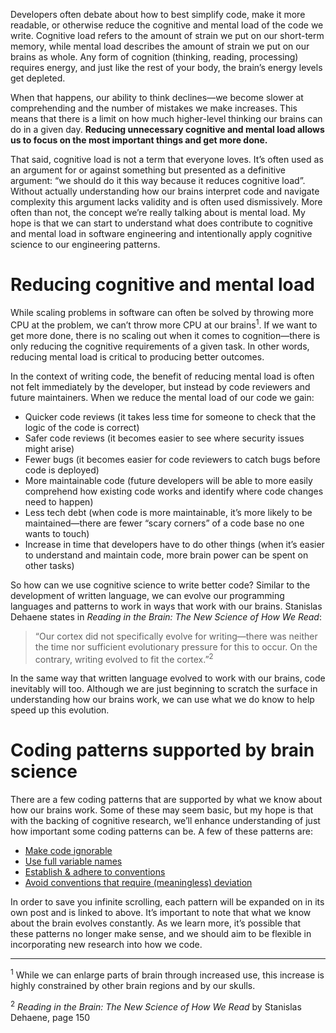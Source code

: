 Developers often debate about how to best simplify code, make it more readable, or otherwise reduce the cognitive and mental load of the code we write. Cognitive load refers to the amount of strain we put on our short-term memory, while mental load describes the amount of strain we put on our brains as whole. Any form of cognition (thinking, reading, processing) requires energy, and just like the rest of your body, the brain’s energy levels get depleted.



When that happens, our ability to think declines&mdash;we become slower at comprehending and the number of mistakes we make increases. This means that there is a limit on how much higher-level thinking our brains can do in a given day. **Reducing unnecessary cognitive and mental load allows us to focus on the most important things and get more done.**

That said, cognitive load is not a term that everyone loves. It’s often used as an argument for or against something but presented as a definitive argument: “we should do it this way because it reduces cognitive load”. Without actually understanding how our brains interpret code and navigate complexity this argument lacks validity and is often used dismissively. More often than not, the concept we’re really talking about is mental load. My hope is that we can start to understand what does contribute to cognitive and mental load in software engineering and intentionally apply cognitive science to our engineering patterns.

# Reducing cognitive and mental load

While scaling problems in software can often be solved by throwing more CPU at the problem, we can’t throw more CPU at our brains<sup>1</sup>. If we want to get more done, there is no scaling out when it comes to cognition&mdash;there is only reducing the cognitive requirements of a given task. In other words, reducing mental load is critical to producing better outcomes.

In the context of writing code, the benefit of reducing mental load is often not felt immediately by the developer, but instead by code reviewers and future maintainers. When we reduce the mental load of our code we gain:

- Quicker code reviews (it takes less time for someone to check that the logic of the code is correct)
- Safer code reviews (it becomes easier to see where security issues might arise)
- Fewer bugs (it becomes easier for code reviewers to catch bugs before code is deployed)
- More maintainable code (future developers will be able to more easily comprehend how existing code works and identify where code changes need to happen)
- Less tech debt (when code is more maintainable, it’s more likely to be maintained&mdash;there are fewer “scary corners” of a code base no one wants to touch)
- Increase in time that developers have to do other things (when it’s easier to understand and maintain code, more brain power can be spent on other tasks)

So how can we use cognitive science to write better code? Similar to the development of written language, we can evolve our programming languages and patterns to work in ways that work with our brains. Stanislas Dehaene states in *Reading in the Brain: The New Science of How We Read*:

> “Our cortex did not specifically evolve for writing—there was neither the time nor sufficient evolutionary pressure for this to occur. On the contrary, writing evolved to fit the cortex.”<sup>2</sup>

In the same way that written language evolved to work with our brains, code inevitably will too. Although we are just beginning to scratch the surface in understanding how our brains work, we can use what we do know to help speed up this evolution.

# Coding patterns supported by brain science

There are a few coding patterns that are supported by what we know about how our brains work. Some of these may seem basic, but my hope is that with the backing of cognitive research, we’ll enhance understanding of just how important some coding patterns can be. A few of these patterns are:

- [Make code ignorable](/posts/make-code-ignorable)
- [Use full variable names](/posts/always-use-full-variable-names)
- [Establish & adhere to conventions](/posts/establish-and-adhere-to-conventions)
- [Avoid conventions that require (meaningless) deviation](/posts/avoid-conventions-that-require-meaningless-deviation)

In order to save you infinite scrolling, each pattern will be expanded on in its own post and is linked to above. It’s important to note that what we know about the brain evolves constantly. As we learn more, it’s possible that these patterns no longer make sense, and we should aim to be flexible in incorporating new research into how we code.

---

<sup>1</sup> While we can enlarge parts of brain through increased use, this increase is highly constrained by other brain regions and by our skulls.

<sup>2</sup> *Reading in the Brain: The New Science of How We Read* by Stanislas Dehaene, page 150
